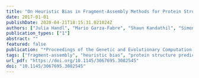 ```yaml
---
title: "On Heuristic Bias in Fragment-Assembly Methods for Protein Structure Prediction"
date: 2017-01-01
publishDate: 2020-04-21T18:15:31.021024Z
authors: ["Julia Handl", "Mario Garza-Fabre", "Shaun Kandathil", "Simon C. Lovell"]
publication_types: ["1"]
abstract: ""
featured: false
publication: "*Proceedings of the Genetic and Evolutionary Computation Conference Companion*"
tags: ["fragment-assembly", "heuristic bias", "protein structure prediction"]
url_pdf: "https://doi.org/10.1145/3067695.3082545"
doi: "10.1145/3067695.3082545"
---
```


